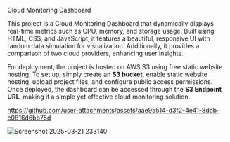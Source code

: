 Cloud Monitoring Dashboard  

This project is a Cloud Monitoring Dashboard that dynamically displays real-time metrics such as CPU, memory, and storage usage. Built using HTML, CSS, and JavaScript, it features a beautiful, responsive UI with random data simulation for visualization. Additionally, it provides a comparison of two cloud providers, enhancing user insights.  

For deployment, the project is hosted on AWS S3 using free static website hosting. To set up, simply create an **S3 bucket**, enable static website hosting, upload project files, and configure public access permissions. Once deployed, the dashboard can be accessed through the **S3 Endpoint URL**, making it a simple yet effective cloud monitoring solution.   





https://github.com/user-attachments/assets/aae95514-d3f2-4e41-8dcb-c0816d6bb75d


![Screenshot 2025-03-21 233140](https://github.com/user-attachments/assets/013fb78f-0d11-4187-9544-9c2f73560307)

